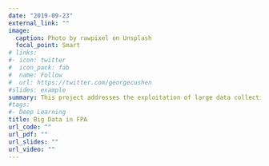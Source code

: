 ```yaml
---
date: "2019-09-23"
external_link: ""
image:
  caption: Photo by rawpixel on Unsplash
  focal_point: Smart
# links:
#- icon: twitter
#  icon_pack: fab
#  name: Follow
#  url: https://twitter.com/georgecushen
#slides: example
summary: This project addresses the exploitation of large data collections for foreign policy analysis.
#tags:
#- Deep Learning
title: Big Data in FPA
url_code: ""
url_pdf: ""
url_slides: ""
url_video: ""
---
```



